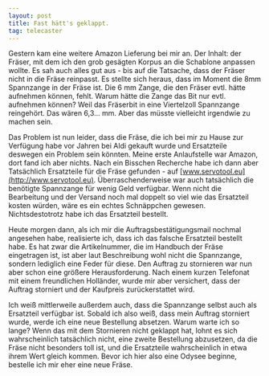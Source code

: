 ```yaml
---
layout: post
title: Fast hätt's geklappt.
tag: telecaster
---
```

Gestern kam eine weitere Amazon Lieferung bei mir an. Der Inhalt: der Fräser, mit dem ich den grob gesägten Korpus an die Schablone anpassen wollte. Es sah auch alles gut aus - bis auf die Tatsache, dass der Fräser nicht in die Fräse reinpasst. Es stellte sich heraus, dass im Moment die 8mm Spannzange in der Fräse ist. Die 6 mm Zange, die den Fräser evtl. hätte aufnehmen können, fehlt. Warum hätte die Zange das Bit nur evtl. aufnehmen können? Weil das Fräserbit in eine Viertelzoll Spannzange reingehört. Das wären 6,3... mm. Aber das müsste vielleicht irgendwie zu machen sein.

Das Problem ist nun leider, dass die Fräse, die ich bei mir zu Hause zur Verfügung habe vor Jahren bei Aldi gekauft wurde und Ersatzteile deswegen ein Problem sein könnten. Meine erste Anlaufstelle war Amazon, dort fand ich aber nichts. Nach ein Bisschen Recherche habe ich dann aber Tatsächlich Ersatzteile für die Fräse gefunden - auf [www.servotool.eu](http://www.servotool.eu). Überraschenderweise war auch tatsächlich die benötigte Spannzange für wenig Geld verfügbar. Wenn nicht die Bearbeitung und der Versand noch mal doppelt so viel wie das Ersatzteil kosten würden, wäre es ein echtes Schnäppchen gewesen. Nichtsdestotrotz habe ich das Ersatzteil bestellt.

Heute morgen dann, als ich mir die Auftragsbestätigungsmail nochmal angesehen habe, realisierte ich, dass ich das falsche Ersatzteil bestellt habe. Es hat zwar die Artikelnummer, die im Handbuch der Fräse eingetragen ist, ist aber laut Beschreibung wohl nicht die Spannzange, sondern lediglich eine Feder für diese. Den Auftrag zu stornieren war nun aber schon eine größere Herausforderung. Nach einem kurzen Telefonat mit einem freundlichen Holländer, wurde mir aber versichert, dass der Auftrag storniert und der Kaufpreis zurückerstattet wird.

Ich weiß mittlerweile außerdem auch, dass die Spannzange selbst auch als Ersatzteil verfügbar ist. Sobald ich also weiß, dass mein Auftrag storniert wurde, werde ich eine neue Bestellung absetzen. Warum warte ich so lange? Wenn das mit dem Stornieren nicht geklappt hat, lohnt es sich wahrscheinlich tatsächlich nicht, eine zweite Bestellung abzusetzen, da die Fräse nicht besonders toll ist, und die Ersatzteile wahrscheinlich in etwa ihrem Wert gleich kommen. Bevor ich hier also eine Odysee beginne, bestelle ich mir eher eine neue Fräse.
